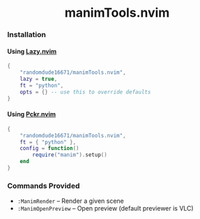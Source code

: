 <h1 align="center">manimTools.nvim</h1>

<h3 align="left">Installation</h3>

<h4>Using <a href="https://github.com/folke/lazy.nvim">Lazy.nvim</a></h4>

```lua
{
    "randomdude16671/manimTools.nvim",
    lazy = true,
    ft = "python",
    opts = {} -- use this to override defaults
}
```

<h4>Using <a href="https://github.com/lewis6991/pckr.nvim">Pckr.nvim</a></h4>

```lua
{
    "randomdude16671/manimTools.nvim",
    ft = { "python" },
    config = function()
        require("manim").setup()
    end
}
```

<h3 align="left">Commands Provided</h3>

- `:ManimRender` – Render a given scene  
- `:ManimOpenPreview` – Open preview (default previewer is VLC)
```

